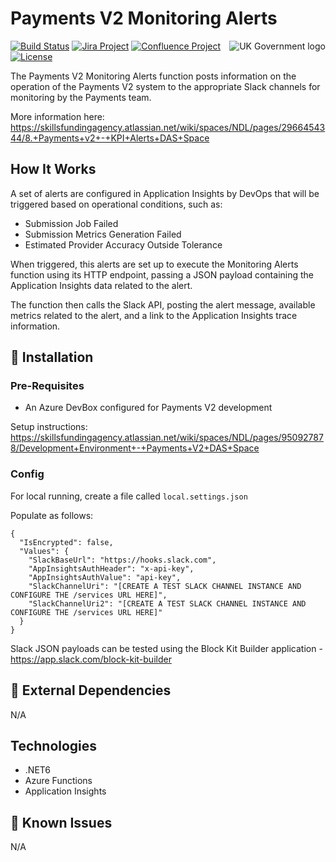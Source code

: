 # Payments V2 Monitoring Alerts

<img src="https://avatars.githubusercontent.com/u/9841374?s=200&v=4" align="right" alt="UK Government logo">

[![Build Status](https://dev.azure.com/sfa-gov-uk/DCT/_apis/build/status/GitHub/DAS-Functions/SkillsFundingAgency.das-payments-v2-monitoring-alerts?branchName=main)](https://dev.azure.com/sfa-gov-uk/DCT/_apis/build/status/GitHub/DAS-Functions/SkillsFundingAgency.das-payments-v2-monitoring-alerts?branchName=main)
[![Jira Project](https://img.shields.io/badge/Jira-Project-blue)](https://skillsfundingagency.atlassian.net/secure/RapidBoard.jspa?rapidView=782&projectKey=PV2)
[![Confluence Project](https://img.shields.io/badge/Confluence-Project-blue)](https://skillsfundingagency.atlassian.net/wiki/spaces/NDL/pages/3700621400/Provider+and+Employer+Payments+Payments+BAU)
[![License](https://img.shields.io/badge/license-MIT-lightgrey.svg?longCache=true&style=flat-square)](https://en.wikipedia.org/wiki/MIT_License)


The Payments V2 Monitoring Alerts function posts information on the operation of the Payments V2 system to the appropriate Slack channels for monitoring by the Payments team.

More information here: https://skillsfundingagency.atlassian.net/wiki/spaces/NDL/pages/2966454344/8.+Payments+v2+-+KPI+Alerts+DAS+Space

## How It Works

A set of alerts are configured in Application Insights by DevOps that will be triggered based on operational conditions, such as:

* Submission Job Failed
* Submission Metrics Generation Failed
* Estimated Provider Accuracy Outside Tolerance

When triggered, this alerts are set up to execute the Monitoring Alerts function using its HTTP endpoint, passing a JSON payload containing the Application Insights data related to the alert.

The function then calls the Slack API, posting the alert message, available metrics related to the alert, and a link to the Application Insights trace information.

## 🚀 Installation

### Pre-Requisites

* An Azure DevBox configured for Payments V2 development

Setup instructions: https://skillsfundingagency.atlassian.net/wiki/spaces/NDL/pages/950927878/Development+Environment+-+Payments+V2+DAS+Space

### Config

For local running, create a file called `local.settings.json`

Populate as follows:

```
{
  "IsEncrypted": false,
  "Values": {
    "SlackBaseUrl": "https://hooks.slack.com",
    "AppInsightsAuthHeader": "x-api-key",
    "AppInsightsAuthValue": "api-key",
    "SlackChannelUri": "[CREATE A TEST SLACK CHANNEL INSTANCE AND CONFIGURE THE /services URL HERE]",
    "SlackChannelUri2": "[CREATE A TEST SLACK CHANNEL INSTANCE AND CONFIGURE THE /services URL HERE]"
  }
}
```

Slack JSON payloads can be tested using the Block Kit Builder application - https://app.slack.com/block-kit-builder



## 🔗 External Dependencies

N/A

## Technologies

* .NET6
* Azure Functions
* Application Insights

## 🐛 Known Issues

N/A